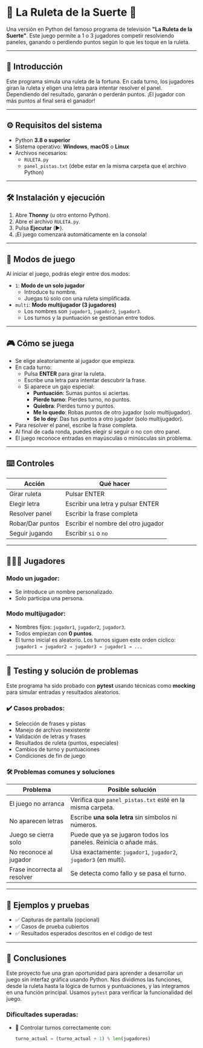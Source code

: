 # 🎯 La Ruleta de la Suerte 🎡

Una versión en Python del famoso programa de televisión **"La Ruleta de la Suerte"**. Este juego permite a 1 o 3 jugadores competir resolviendo paneles, ganando o perdiendo puntos según lo que les toque en la ruleta.

---

## 🧩 Introducción

Este programa simula una ruleta de la fortuna. En cada turno, los jugadores giran la ruleta y eligen una letra para intentar resolver el panel. Dependiendo del resultado, ganarán o perderán puntos. ¡El jugador con más puntos al final será el ganador!

---

## ⚙️ Requisitos del sistema

- Python **3.8 o superior**
- Sistema operativo: **Windows**, **macOS** o **Linux**
- Archivos necesarios:
  - `RULETA.py`
  - `panel_pistas.txt` (debe estar en la misma carpeta que el archivo Python)

---

## 🛠️ Instalación y ejecución

1. Abre **Thonny** (u otro entorno Python).
2. Abre el archivo `RULETA.py`.
3. Pulsa **Ejecutar** (▶️).
4. ¡El juego comenzará automáticamente en la consola!

---

## 👤 Modos de juego

Al iniciar el juego, podrás elegir entre dos modos:

- `1`: **Modo de un solo jugador**
  - Introduce tu nombre.
  - Juegas tú solo con una ruleta simplificada.
- `multi`: **Modo multijugador (3 jugadores)**
  - Los nombres son `jugador1`, `jugador2`, `jugador3`.
  - Los turnos y la puntuación se gestionan entre todos.

---

## 🎮 Cómo se juega

- Se elige aleatoriamente al jugador que empieza.
- En cada turno:
  - Pulsa **ENTER** para girar la ruleta.
  - Escribe una letra para intentar descubrir la frase.
  - Si aparece un gajo especial:
    - **Puntuación**: Sumas puntos si aciertas.
    - **Pierde turno**: Pierdes turno, no puntos.
    - **Quiebra**: Pierdes turno y puntos.
    - **Me lo quedo**: Robas puntos de otro jugador (solo multijugador).
    - **Se lo doy**: Das tus puntos a otro jugador (solo multijugador).
- Para resolver el panel, escribe la frase completa.
- Al final de cada ronda, puedes elegir si seguir o no con otro panel.
- El juego reconoce entradas en mayúsculas o minúsculas sin problema.

---

## ⌨️ Controles

| Acción               | Qué hacer                                 |
|----------------------|--------------------------------------------|
| Girar ruleta         | Pulsar ENTER                              |
| Elegir letra         | Escribir una letra y pulsar ENTER         |
| Resolver panel       | Escribir la frase completa                |
| Robar/Dar puntos     | Escribir el nombre del otro jugador       |
| Seguir jugando       | Escribir `si` o `no`                      |

---

## 🧑‍🤝‍🧑 Jugadores

### Modo un jugador:
- Se introduce un nombre personalizado.
- Solo participa una persona.

### Modo multijugador:
- Nombres fijos: `jugador1`, `jugador2`, `jugador3`.
- Todos empiezan con **0 puntos**.
- El turno inicial es aleatorio. Los turnos siguen este orden cíclico:
  `jugador1 → jugador2 → jugador3 → jugador1 → ...`

---

## 🧪 Testing y solución de problemas

Este programa ha sido probado con **pytest** usando técnicas como **mocking** para simular entradas y resultados aleatorios.

### ✔️ Casos probados:
- Selección de frases y pistas
- Manejo de archivo inexistente
- Validación de letras y frases
- Resultados de ruleta (puntos, especiales)
- Cambios de turno y puntuaciones
- Condiciones de fin de juego

### 🛠️ Problemas comunes y soluciones

| Problema                          | Posible solución                                                     |
|----------------------------------|----------------------------------------------------------------------|
| El juego no arranca              | Verifica que `panel_pistas.txt` esté en la misma carpeta.           |
| No aparecen letras               | Escribe **una sola letra** sin símbolos ni números.                 |
| Juego se cierra solo             | Puede que ya se jugaron todos los paneles. Reinicia o añade más.    |
| No reconoce al jugador           | Usa exactamente: `jugador1`, `jugador2`, `jugador3` (en multi).     |
| Frase incorrecta al resolver     | Se detecta como fallo y se pasa el turno.                           |

---

## 🧪 Ejemplos y pruebas

- ✅ Capturas de pantalla (opcional)
- ✅ Casos de prueba cubiertos
- ✅ Resultados esperados descritos en el código de test

---

## 📌 Conclusiones

Este proyecto fue una gran oportunidad para aprender a desarrollar un juego sin interfaz gráfica usando Python. Nos dividimos las funciones, desde la ruleta hasta la lógica de turnos y puntuaciones, y las integramos en una función principal. Usamos `pytest` para verificar la funcionalidad del juego.

### Dificultades superadas:
- 🔁 Controlar turnos correctamente con:
  ```python
  turno_actual = (turno_actual + 1) % len(jugadores)
